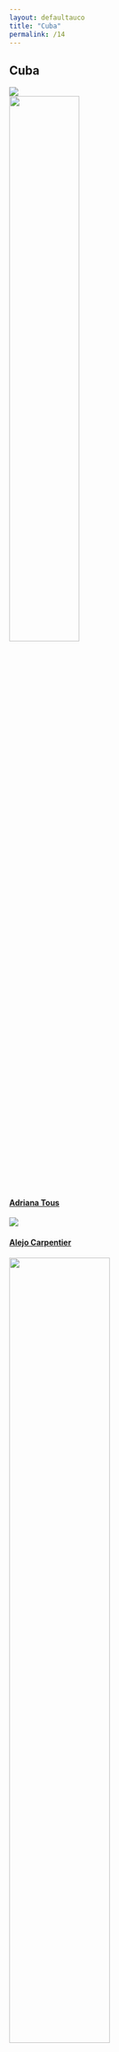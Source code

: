 ```yaml
---
layout: defaultauco
title: "Cuba"
permalink: /14
---
```

<div class="container-0">
    <div class="container-title">
        <span class="country"><h2>Cuba</h2></span>
        <div class="photo-co">
          <img src="https://www.worldatlas.com/upload/7e/11/38/cu-01.jpg" >
    </div>
</div>
<!-- partial:index.partial.html -->
<div class="container">
  <div class="timeline clearfix">
  <div class="vertical-line">
    <div id="post-1" class="vesti-col timeline-post">
      <div class="vesti-content-wrapper">
        <div class="photo">
          <img src="https://t4.ftcdn.net/jpg/03/40/12/49/360_F_340124934_bz3pQTLrdFpH92ekknuaTHy8JuXgG7fi.jpg" width="50%" height="50%">
          <div class="vesti-date-wrapper">
            <div class="vesti-date">
            </div>
          </div>
        </div>
        <div class="vesti-desc">
          <a class="desc-a" href="#">
            <h4><a href="/atous">Adriana Tous</a></h4>
          </a>
        </div>
      </div>
    </div>
     <div id="post-3" class="vesti-col timeline-post">
   <div class="vesti-content-wrapper">
     <div class="photo">
       <img src="https://encrypted-tbn0.gstatic.com/images?q=tbn:ANd9GcQEfelPBX5TvzMEFO7AATsknHvbPHMyMM2ERAGCCpCqkTpDo-ELzAfk70dMbUEH8Oz6Qcc&usqp=CAU">
       <div class="vesti-date-wrapper">
         <div class="vesti-date">
         </div>
       </div>
     </div>
     <div class="vesti-desc">
       <a class="desc-a" href="#">
         <h4><a href="/acarpentier">Alejo Carpentier</a></h4>
       </a>
     </div>
   </div>
 </div>
    <div id="post-2" class="vesti-col timeline-post">
      <div class="vesti-content-wrapper">
        <div class="photo">
          <img src="https://www.poemas-del-alma.com/blog/wp-content/uploads/2010/01/augier.jpg" width="60%">
          <div class="vesti-date-wrapper">
            <div class="vesti-date">
            </div>
          </div>
        </div>
        <div class="vesti-desc">
          <a class="desc-a" href="#">
            <h4><a href="/aaugier">Ángel Augier</a></h4>
          </a>
        </div>
      </div>
    </div>
    <div id="post-2" class="vesti-col timeline-post">
      <div class="vesti-content-wrapper">
        <div class="photo">
          <img src="https://upload.wikimedia.org/wikipedia/en/thumb/d/d5/Antonio_Ben%C3%ADtez-Rojo.jpg/220px-Antonio_Ben%C3%ADtez-Rojo.jpg" width="60%">
          <div class="vesti-date-wrapper">
            <div class="vesti-date">
            </div>
          </div>
        </div>
        <div class="vesti-desc">
          <a class="desc-a" href="#">
            <h4><a href="/abrojo">Antonio Benítez-Rojo</a></h4>
          </a>
        </div>
      </div>
    </div>

  <div id="post-3" class="vesti-col timeline-post">
   <div class="vesti-content-wrapper">
     <div class="photo">
       <img src="https://www.biografiasyvidas.com/biografia/b/fotos/byrne.jpg" width="60%">
       <div class="vesti-date-wrapper">
         <div class="vesti-date">
         </div>
       </div>
     </div>
     <div class="vesti-desc">
       <a class="desc-a" href="#">
         <h4><a href="/bbyrne">Bonifacio Byrne</a></h4>
       </a>
     </div>
   </div>
 </div>
  <div id="post-3" class="vesti-col timeline-post">
   <div class="vesti-content-wrapper">
     <div class="photo">
       <img src="https://upload.wikimedia.org/wikipedia/commons/thumb/b/b5/Carlos_Moore_%28writer%29.jpg/220px-Carlos_Moore_%28writer%29.jpg" width="60%">
       <div class="vesti-date-wrapper">
         <div class="vesti-date">
         </div>
       </div>
     </div>
     <div class="vesti-desc">
       <a class="desc-a" href="#">
         <h4><a href="/cmoore">Carlos Moore</a></h4>
       </a>
     </div>
   </div>
 </div>
 <div id="post-3" class="vesti-col timeline-post">
   <div class="vesti-content-wrapper">
     <div class="photo">
       <img src="https://research.monash.edu/files-asset/248356872/Carlos_Uxo.jpg/" width="60%">
       <div class="vesti-date-wrapper">
         <div class="vesti-date">
         </div>
       </div>
     </div>
     <div class="vesti-desc">
       <a class="desc-a" href="#">
         <h4><a href="/cuxo">Carlos Uxo</a></h4>
       </a>
     </div>
   </div>
 </div>
 <div id="post-3" class="vesti-col timeline-post">
   <div class="vesti-content-wrapper">
     <div class="photo">
       <img src="https://images.squarespace-cdn.com/content/v1/5db9e73a56fe4a4cca50266d/1620846345852-E85S5HUCOGQANXQNB4FP/Cirilo-Villaverde.jpg?format=500w" width="80%">
       <div class="vesti-date-wrapper">
         <div class="vesti-date">
         </div>
       </div>
     </div>
     <div class="vesti-desc">
       <a class="desc-a" href="#">
         <h4><a href="/cvillaverde">Cirilo Villaverde</a></h4>
       </a>
     </div>
   </div>
 </div>
  <div id="post-3" class="vesti-col timeline-post">
   <div class="vesti-content-wrapper">
     <div class="photo">
       <img src="https://oncubanews.com/wp-content/uploads/2021/12/5-6-scaled.jpg" width="60%">
       <div class="vesti-date-wrapper">
         <div class="vesti-date">
         </div>
       </div>
     </div>
     <div class="vesti-desc">
       <a class="desc-a" href="#">
         <h4><a href="/ctmorell">Claribel Terré Morell</a></h4>
       </a>
     </div>
   </div>
 </div>
 <div id="post-3" class="vesti-col timeline-post">
   <div class="vesti-content-wrapper">
     <div class="photo">
       <img src="https://m.media-amazon.com/images/I/61PAeWsg4jL._SX450_.jpg" width="60%">
       <div class="vesti-date-wrapper">
         <div class="vesti-date">
         </div>
       </div>
     </div>
     <div class="vesti-desc">
       <a class="desc-a" href="#">
         <h4><a href="/evega">Eddie Vega</a></h4>
       </a>
     </div>
   </div>
 </div>
  <div id="post-3" class="vesti-col timeline-post">
   <div class="vesti-content-wrapper">
     <div class="photo">
       <img src="https://upload.wikimedia.org/wikipedia/commons/thumb/7/78/Emilio_Bobadilla.jpg/220px-Emilio_Bobadilla.jpg" width="60%">
       <div class="vesti-date-wrapper">
         <div class="vesti-date">
         </div>
       </div>
     </div>
     <div class="vesti-desc">
       <a class="desc-a" href="#">
         <h4><a href="/ebobadilla">Emilio Bobadilla</a></h4>
       </a>
     </div>
   </div>
 </div>
  <div id="post-3" class="vesti-col timeline-post">
   <div class="vesti-content-wrapper">
     <div class="photo">
       <img src="https://ginapicart.files.wordpress.com/2022/06/fina-garcia-marruz.jpg?w=489" width="70%">
       <div class="vesti-date-wrapper">
         <div class="vesti-date">
         </div>
       </div>
     </div>
     <div class="vesti-desc">
       <a class="desc-a" href="#">
         <h4><a href="/gpicarti">Gina Picarti</a></h4>
       </a>
     </div>
   </div>
 </div>
 <div id="post-3" class="vesti-col timeline-post">
   <div class="vesti-content-wrapper">
     <div class="photo">
       <img src="https://upload.wikimedia.org/wikipedia/commons/thumb/3/3e/Gladys_Triana_-_Portrait%2C_2003.jpg/330px-Gladys_Triana_-_Portrait%2C_2003.jpg" width="60%">
       <div class="vesti-date-wrapper">
         <div class="vesti-date">
         </div>
       </div>
     </div>
     <div class="vesti-desc">
       <a class="desc-a" href="#">
         <h4><a href="/gtriana">Gladys Triana </a></h4>
       </a>
     </div>
   </div>
 </div>
 <div id="post-3" class="vesti-col timeline-post">
   <div class="vesti-content-wrapper">
     <div class="photo">
       <img src="https://2.bp.blogspot.com/-sl1HDbkJzBY/TqpW59PxKEI/AAAAAAAAB4g/J1uOGcCMj3s/s400/cabrera-infante2.jpg" width="60%">
       <div class="vesti-date-wrapper">
         <div class="vesti-date">
         </div>
       </div>
     </div>
     <div class="vesti-desc">
       <a class="desc-a" href="#">
         <h4><a href="/gcinfante">Guillermo Cabrera Infante </a></h4>
       </a>
     </div>
   </div>
 </div>
  <div id="post-4" class="vesti-col timeline-post">
      <div class="vesti-content-wrapper">
        <div class="photo">
          <img src="https://writing.upenn.edu/~afilreis/jose.gif" width="60%" >
          <div class="vesti-date-wrapper">
            <div class="vesti-date">
            </div>
          </div>
        </div>
        <div class="vesti-desc">
          <a class="desc-a" href="#">
            <h4><a href="/jrfeo">Jose Rodriguez Feo</a></h4>
          </a>
        </div>
      </div>
    </div>
    <div id="post-4" class="vesti-col timeline-post">
      <div class="vesti-content-wrapper">
        <div class="photo">
          <img src="https://upload.wikimedia.org/wikipedia/commons/d/dd/Jos%C3%A9_Mart%C3%AD_retrato_m%C3%A1s_conocido_Jamaica_1892.jpg" width="70%" >
          <div class="vesti-date-wrapper">
            <div class="vesti-date">
            </div>
          </div>
        </div>
        <div class="vesti-desc">
          <a class="desc-a" href="#">
            <h4><a href="/jmarti">Jose Martí</a></h4>
          </a>
        </div>
      </div>
    </div>
       <div id="post-4" class="vesti-col timeline-post">
      <div class="vesti-content-wrapper">
        <div class="photo">
          <img src="https://bebelplatzbooks.com/wp-content/uploads/2018/02/AUTOR00317.jpg" width="60%" >
          <div class="vesti-date-wrapper">
            <div class="vesti-date">
            </div>
          </div>
        </div>
        <div class="vesti-desc">
          <a class="desc-a" href="#">
            <h4><a href="/jfmanzano">Juan Francisco Manzano</a></h4>
          </a>
        </div>
      </div>
    </div>
     <div id="post-4" class="vesti-col timeline-post">
      <div class="vesti-content-wrapper">
        <div class="photo">
          <img src="https://i.ebayimg.com/images/g/7WMAAOSwuxlf-3n8/s-l500.jpg" width="70%" >
          <div class="vesti-date-wrapper">
            <div class="vesti-date">
            </div>
          </div>
        </div>
        <div class="vesti-desc">
          <a class="desc-a" href="#">
            <h4><a href="/jmarinello">Juan Marinello</a></h4>
          </a>
        </div>
      </div>
    </div>
      <div id="post-4" class="vesti-col timeline-post">
      <div class="vesti-content-wrapper">
        <div class="photo">
          <img src="https://upload.wikimedia.org/wikipedia/commons/8/8e/Leonardo_Padura.jpg" width="60%" >
          <div class="vesti-date-wrapper">
            <div class="vesti-date">
            </div>
          </div>
        </div>
        <div class="vesti-desc">
          <a class="desc-a" href="#">
            <h4><a href="/lpfuentes">Leonardo Padura Fuentes </a></h4>
          </a>
        </div>
      </div>
    </div>
      <div id="post-4" class="vesti-col timeline-post">
      <div class="vesti-content-wrapper">
        <div class="photo">
          <img src="https://estaticos.efe.com/efecom/recursos2/imagen.aspx?-P-2fL4Jfo8HOMgMvdUlkSWfDHIPIQC9tp9hQ4TncnkXVSTX-P-2bAoG0sxzXPZPAk5l-P-2fU5UpHLnDPiRxsSe5jMGzpGWow-P-3d-P-3d" width="70%" >
          <div class="vesti-date-wrapper">
            <div class="vesti-date">
            </div>
          </div>
        </div>
        <div class="vesti-desc">
          <a class="desc-a" href="#">
            <h4><a href="/laguero">Luis Aguero </a></h4>
          </a>
        </div>
      </div>
    </div>
     <div id="post-4" class="vesti-col timeline-post">
      <div class="vesti-content-wrapper">
        <div class="photo">
          <img src="https://upload.wikimedia.org/wikipedia/commons/thumb/f/fa/Brull_Mariano_in_1913_when_he_was_22_rbz.JPG/640px-Brull_Mariano_in_1913_when_he_was_22_rbz.JPG" width="60%" >
          <div class="vesti-date-wrapper">
            <div class="vesti-date">
            </div>
          </div>
        </div>
        <div class="vesti-desc">
          <a class="desc-a" href="#">
            <h4><a href="/mbrull">Mariano Brull </a></h4>
          </a>
        </div>
      </div>
    </div>
     <div id="post-4" class="vesti-col timeline-post">
      <div class="vesti-content-wrapper">
        <div class="photo">
          <img src="https://encrypted-tbn0.gstatic.com/images?q=tbn:ANd9GcTH29DpWJq_8IhynGh4i_BcgH-wO3SBUQWdoubwmpAeB9Jx7dfDfMS3ls1kge0jmztL5g&usqp=CAU" width="90%" >
          <div class="vesti-date-wrapper">
            <div class="vesti-date">
            </div>
          </div>
        </div>
        <div class="vesti-desc">
          <a class="desc-a" href="#">
            <h4><a href="/mbleon">Marilyn Bobes León</a></h4>
          </a>
        </div>
      </div>
    </div>
<div id="post-4" class="vesti-col timeline-post">
      <div class="vesti-content-wrapper">
        <div class="photo">
          <img src="https://images.squarespace-cdn.com/content/v1/54ef4a93e4b01b969d320540/1570830420560-QH9GJL95EMYSRBPL89N0/Miguel+Collazo.jpg?format=1000w" width="60%" >
          <div class="vesti-date-wrapper">
            <div class="vesti-date">
            </div>
          </div>
        </div>
        <div class="vesti-desc">
          <a class="desc-a" href="#">
            <h4><a href="/mcollazo">Miguel Collazo</a></h4>
          </a>
        </div>
      </div>
    </div>
 <div id="post-4" class="vesti-col timeline-post">
          <div class="vesti-content-wrapper">
            <div class="photo">
              <img src="https://editorialverbum.es/wp-content/uploads/2016/10/MIGUEL-WEB.gif" width="60%">
               <div class="vesti-date-wrapper">
            <div class="vesti-date">
            </div>
          </div>
        </div>
            <div class="vesti-desc">
              <a class="desc-a" href="#">
                <h4><a href="/mdcarrion">Miguel de Carrion </a></h4>
              </a>
            </div>
          </div>
        </div>
  <div id="post-3" class="vesti-col timeline-post">
      <div class="vesti-content-wrapper">
        <div class="photo">
          <img src="https://www.ecured.cu/images/thumb/4/42/Mylene1.jpg/260px-Mylene1.jpg" width="60%">
          <div class="vesti-date-wrapper">
            <div class="vesti-date">
            </div>
          </div>
        </div>
        <div class="vesti-desc">
          <a class="desc-a" href="#">
            <h4><a href="/mpfernandez">Mylene Pintado Fernández </a></h4>
          </a>
        </div>
      </div>
    </div>
<div id="post-3" class="vesti-col timeline-post">
      <div class="vesti-content-wrapper">
        <div class="photo">
          <img src="https://collectionimages.npg.org.uk/std/mw148021/Nicols-Guilln-Batista.jpg" width="60%">
          <div class="vesti-date-wrapper">
            <div class="vesti-date">
            </div>
          </div>
        </div>
        <div class="vesti-desc">
          <a class="desc-a" href="#">
            <h4><a href="/nguillen">Nicolás Guillén</a></h4>
          </a>
        </div>
      </div>
    </div>
    <div id="post-4" class="vesti-col timeline-post">
      <div class="vesti-content-wrapper">
        <div class="photo">
          <img src="https://encrypted-tbn0.gstatic.com/images?q=tbn:ANd9GcRalUJusXi7mknvgPMWjJlfwyggweuEkY9GnoIBx3zZb-6-ifSgaWLDIUdfQQG1MiXL7-0&usqp=CAU" width="70%">
          <div class="vesti-date-wrapper">
            <div class="vesti-date">
            </div>
          </div>
        </div>
        <div class="vesti-desc">
          <a class="desc-a" href="#">
            <h4><a href="/rarenas">Reinaldo Arenas</a></h4>
          </a>
        </div>
      </div>
    </div>
     </div>
    <div id="post-5" class="vesti-col timeline-post">
      <div class="vesti-content-wrapper">
        <div class="photo">
          <img src="https://www.granma.cu/file/img/2019/08/medium/f0143079.jpg" width="70%">
          <div class="vesti-date-wrapper">
            <div class="vesti-date">
            </div>
          </div>
        </div>
        <div class="vesti-desc">
          <a class="desc-a" href="#">
            <h4><a href="/rfetamar">Roberto Fernández Retamar</a></h4>
          </a>
        </div>
      </div>
    </div>
       <div id="post-5" class="vesti-col timeline-post">
      <div class="vesti-content-wrapper">
        <div class="photo">
          <img src="https://editorialhypermedia.com/wp-content/uploads/2020/05/Roberto-Valero.jpg" width="60%">
          <div class="vesti-date-wrapper">
            <div class="vesti-date">
            </div>
          </div>
        </div>
        <div class="vesti-desc">
          <a class="desc-a" href="#">
            <h4><a href="/rvalero">Roberto Valero</a></h4>
          </a>
        </div>
      </div>
    </div>
    <div id="post-5" class="vesti-col timeline-post">
      <div class="vesti-content-wrapper">
        <div class="photo">
          <img src="https://www.agenciabalcells.com/fileadmin/_processed_/csm_Sarduy__Severo_d126aa9e48.jpg" width="60%">
          <div class="vesti-date-wrapper">
            <div class="vesti-date">
            </div>
          </div>
        </div>
        <div class="vesti-desc">
          <a class="desc-a" href="#">
            <h4><a href="/ssardury">Severo Sardury</a></h4>
          </a>
        </div>
      </div>
    </div>
    <div id="post-5" class="vesti-col timeline-post">
      <div class="vesti-content-wrapper">
        <div class="photo">
          <img src="https://i0.wp.com/abecedariaeditoras.com/wp-content/uploads/2021/02/Soleida-Rios-1.jpg?fit=1200%2C1200&ssl=1" width="80%">
          <div class="vesti-date-wrapper">
            <div class="vesti-date">
            </div>
          </div>
        </div>
        <div class="vesti-desc">
          <a class="desc-a" href="#">
            <h4><a href="/srios">Soledia Rios</a></h4>
          </a>
        </div>
      </div>
    </div>
     <div id="post-5" class="vesti-col timeline-post">
      <div class="vesti-content-wrapper">
        <div class="photo">
          <img src="https://images.gr-assets.com/authors/1274203590p5/61104.jpg" width="70%">
          <div class="vesti-date-wrapper">
            <div class="vesti-date">
            </div>
          </div>
        </div>
        <div class="vesti-desc">
          <a class="desc-a" href="#">
            <h4><a href="/ycanetti">Yanitzia Canetti</a></h4>
          </a>
        </div>
      </div>
    </div>
<!-- partial -->
